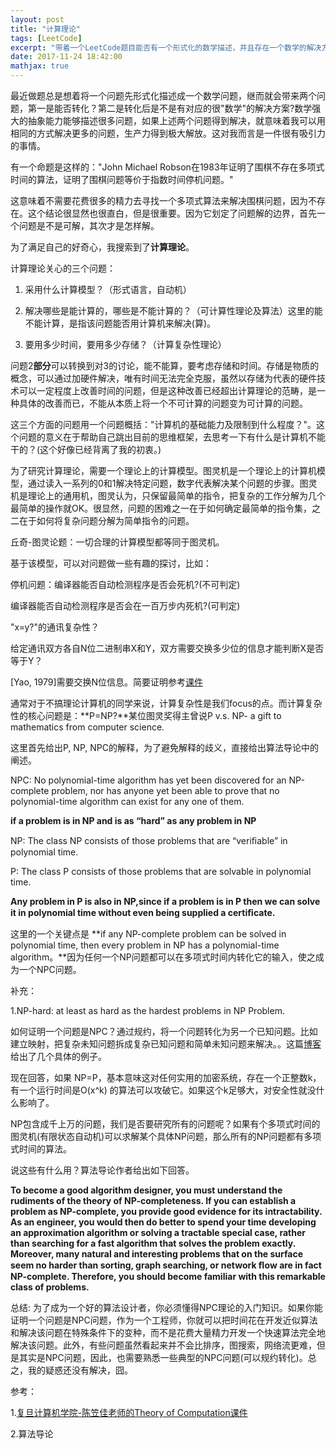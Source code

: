 ```yaml
---
layout: post
title: "计算理论"
tags: [LeetCode]
excerpt: "带着一个LeetCode题目能否有一个形式化的数学描述，并且存在一个数学的解决方法，梳理了计算理论的基本概念，然而疑惑并没有得到解决。"
date: 2017-11-24 18:42:00
mathjax: true
---
```


最近做题总是想着将一个问题先形式化描述成一个数学问题，继而就会带来两个问题，第一是能否转化？第二是转化后是不是有对应的很"数学"的解决方案?数学强大的抽象能力能够描述很多问题，如果上述两个问题得到解决，就意味着我可以用相同的方式解决更多的问题，生产力得到极大解放。这对我而言是一件很有吸引力的事情。

有一个命题是这样的："John Michael Robson在1983年证明了围棋不存在多项式时间的算法，证明了围棋问题等价于指数时间停机问题。"

这意味着不需要花费很多的精力去寻找一个多项式算法来解决围棋问题，因为不存在。这个结论很显然也很直白，但是很重要。因为它划定了问题解的边界，首先一个问题是不是可解，其次才是怎样解。

为了满足自己的好奇心，我搜索到了**计算理论**。

计算理论关心的三个问题：

1.  采用什么计算模型？（形式语言，自动机）

2.  解决哪些是能计算的，哪些是不能计算的？（可计算性理论及算法）这里的能不能计算，是指该问题能否用计算机来解决(算)。

3.  要用多少时间，要用多少存储？（计算复杂性理论）

问题2**部分**可以转换到对3的讨论，能不能算，要考虑存储和时间。存储是物质的概念，可以通过加硬件解决，唯有时间无法完全克服，虽然以存储为代表的硬件技术可以一定程度上改善时间的问题，但是这种改善已经超出计算理论的范畴，是一种具体的改善而已，不能从本质上将一个不可计算的问题变为可计算的问题。

这三个方面的问题用一个问题概括："计算机的基础能力及限制到什么程度？"。这个问题的意义在于帮助自己跳出目前的思维框架，去思考一下有什么是计算机不能干的？(这个好像已经背离了我的初衷。)

为了研究计算理论，需要一个理论上的计算模型。图灵机是一个理论上的计算机模型，通过读入一系列的0和1解决特定问题，数字代表解决某个问题的步骤。图灵机是理论上的通用机，图灵认为，只保留最简单的指令，把复杂的工作分解为几个最简单的操作就OK。很显然，问题的困难之一在于如何确定最简单的指令集，之二在于如何将复杂问题分解为简单指令的问题。

丘奇-图灵论题：一切合理的计算模型都等同于图灵机。

基于该模型，可以对问题做一些有趣的探讨，比如：

停机问题：编译器能否自动检测程序是否会死机?(不可判定)

编译器能否自动检测程序是否会在一百万步内死机?(可判定)

"x=y?"的通讯复杂性？

给定通讯双方各自N位二进制串X和Y，双方需要交换多少位的信息才能判断X是否等于Y？

[Yao, 1979]需要交换N位信息。简要证明参考[课件](https://basics.sjtu.edu.cn/~chen/teaching/TOC/TOC5.pdf)

通常对于不搞理论计算机的同学来说，计算复杂性是我们focus的点。而计算复杂性的核心问题是：**P=NP?**某位图灵奖得主曾说P v.s. NP- a gift to mathematics from computer science.

这里首先给出P, NP, NPC的解释，为了避免解释的歧义，直接给出算法导论中的阐述。

NPC:    No polynomial-time algorithm has yet been discovered for an NP-complete problem, nor has anyone yet been able to prove that no polynomial-time algorithm can exist for any one of them.

**if a problem is in NP and is as “hard” as any problem in NP**

NP:     The class NP consists of those problems that are “veriﬁable” in polynomial time.

P:      The class P consists of those problems that are solvable in polynomial time.

**Any problem in P is also in NP,since if a problem is in P then we can solve it in polynomial time without even being supplied a certiﬁcate.**

这里的一个关键点是 **if any NP-complete problem can be solved in polynomial time, then every problem in NP has a polynomial-time algorithm。**因为任何一个NP问题都可以在多项式时间内转化它的输入，使之成为一个NPC问题。

补充：

1.NP-hard: at least as hard as the hardest problems in NP Problem.

如何证明一个问题是NPC？通过规约，将一个问题转化为另一个已知问题。比如建立映射，把复杂未知问题拆成复杂已知问题和简单未知问题来解决。。这篇[博客](http://www.zitaoliu.com/cs/algorithm/2011/04/15/introduction-to-algorithm-np-problem/)给出了几个具体的例子。

现在回答，如果 NP=P，基本意味这对任何实用的加密系统，存在一个正整数k，有一个运行时间是O(x^k) 的算法可以攻破它。如果这个k足够大，对安全性就没什么影响了。

NP包含成千上万的问题，我们是否要研究所有的问题呢？如果有个多项式时间的图灵机(有限状态自动机)可以求解某个具体NP问题，那么所有的NP问题都有多项式时间的算法。

说这些有什么用？算法导论作者给出如下回答。

**To become a good algorithm designer, you must understand the rudiments of the theory of NP-completeness. If you can establish a problem as NP-complete, you provide good evidence for its intractability. As an engineer, you would then do better to spend your time developing an approximation algorithm or solving a tractable special case, rather than searching for a fast algorithm that solves the problem exactly. Moreover, many natural and interesting problems that on the surface seem no harder than sorting, graph searching, or network ﬂow are in fact NP-complete. Therefore, you should become familiar with this remarkable class of problems.**

总结: 为了成为一个好的算法设计者，你必须懂得NPC理论的入门知识。如果你能证明一个问题是NPC问题，作为一个工程师，你就可以把时间花在开发近似算法和解决该问题在特殊条件下的变种，而不是花费大量精力开发一个快速算法完全地解决该问题。此外，有些问题虽然看起来并不会比排序，图搜索，网络流更难，但是其实是NPC问题，因此，也需要熟悉一些典型的NPC问题(可以规约转化)。总之，我的疑惑还没有解决，囧。

参考：

1.[复旦计算机学院-陈笠佳老师的Theory of Computation课件](https://basics.sjtu.edu.cn/~chen/teaching/TOC/)

2.算法导论












